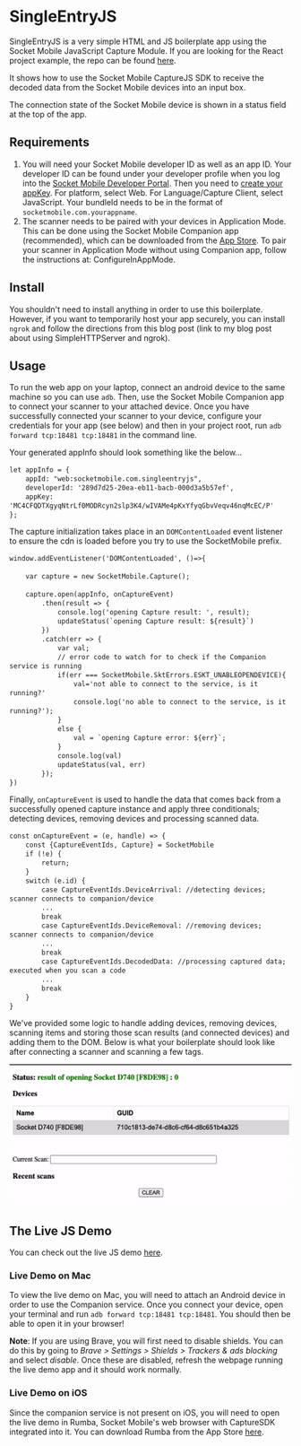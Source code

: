 # SingleEntryJS

SingleEntryJS is a very simple HTML and JS boilerplate app using the Socket Mobile JavaScript Capture Module. If you are looking for the React project example, the repo can be found [here](https://github.com/SocketMobile/single-entry-react).

It shows how to use the Socket Mobile CaptureJS SDK to receive the decoded data from the Socket Mobile devices into an input box.

The connection state of the Socket Mobile device is shown in a status field at the top of the app.

## Requirements

1. You will need your Socket Mobile developer ID as well as an app ID. Your developer ID can be found under your developer profile when you log into the [Socket Mobile Developer Portal](https://www.socketmobile.com/developers/portal). Then you need to [create your appKey](https://www.socketmobile.com/developers/portal/application-details/appkey-registration). For platform, select Web. For Language/Capture Client, select JavaScript. Your bundleId needs to be in the format of `socketmobile.com.yourappname`.
2. The scanner needs to be paired with your devices in Application Mode. This can be done using the Socket Mobile Companion app (recommended), which can be downloaded from the [App Store](https://apps.apple.com/us/app/socket-mobile-companion/id1175638950). To pair your scanner in Application Mode without using Companion app, follow the instructions at: ConfigureInAppMode.

## Install

You shouldn't need to install anything in order to use this boilerplate. However, if you want to temporarily host your app securely, you can install `ngrok` and follow the directions from this blog post (link to my blog post about using SimpleHTTPServer and ngrok).

## Usage

To run the web app on your laptop, connect an android device to the same machine so you can use `adb`. Then, use the Socket Mobile Companion app to connect your scanner to your attached device. Once you have successfully connected your scanner to your device, configure your credentials for your app (see below) and then in your project root, run `adb forward tcp:18481 tcp:18481` in the command line.

Your generated appInfo should look something like the below...

```
let appInfo = {
    appId: "web:socketmobile.com.singleentryjs",
    developerId: '289d7d25-20ea-eb11-bacb-000d3a5b57ef',
    appKey: 'MC4CFQDTXgyqNtrLf0MODRcyn2slp3K4/wIVAMe4pKxYfyqGbvVeqv46nqMcEC/P'
};
```

The capture initialization takes place in an `DOMContentLoaded` event listener to ensure the cdn is loaded before you try to use the SocketMobile prefix.

```
window.addEventListener('DOMContentLoaded', ()=>{

    var capture = new SocketMobile.Capture();

    capture.open(appInfo, onCaptureEvent)
        .then(result => {
            console.log('opening Capture result: ', result);
            updateStatus(`opening Capture result: ${result}`)
        })
        .catch(err => {
            var val;
            // error code to watch for to check if the Companion service is running
            if(err === SocketMobile.SktErrors.ESKT_UNABLEOPENDEVICE){
                val='not able to connect to the service, is it running?'
                console.log('no able to connect to the service, is it running?');
            }
            else {
                val = `opening Capture error: ${err}`;
            }
            console.log(val)
            updateStatus(val, err)
        });
})
```

Finally, `onCaptureEvent` is used to handle the data that comes back from a successfully opened capture instance and apply three conditionals; detecting devices, removing devices and processing scanned data.

```
const onCaptureEvent = (e, handle) => {
    const {CaptureEventIds, Capture} = SocketMobile
    if (!e) {
        return;
    }
    switch (e.id) {
        case CaptureEventIds.DeviceArrival: //detecting devices; scanner connects to companion/device
        ...
        break
        case CaptureEventIds.DeviceRemoval: //removing devices; scanner connects to companion/device
        ...
        break
        case CaptureEventIds.DecodedData: //processing captured data; executed when you scan a code
        ...
        break
    }
}
```

We've provided some logic to handle adding devices, removing devices, scanning items and storing those scan results (and connected devices) and adding them to the DOM. Below is what your boilerplate should look like after connecting a scanner and scanning a few tags.

![javascript demo](./assets/js-demo.gif)

## The Live JS Demo

You can check out the live JS demo [here](https://singleentry.socketmobile.dev/).

### Live Demo on Mac

To view the live demo on Mac, you will need to attach an Android device in order to use the Companion service. Once you connect your device, open your terminal and run `adb forward tcp:18481 tcp:18481`. You should then be able to open it in your browser!

**Note**: If you are using Brave, you will first need to disable shields. You can do this by going to _Brave > Settings > Shields > Trackers & ads blocking_ and select _disable_. Once these are disabled, refresh the webpage running the live demo app and it should work normally.

### Live Demo on iOS

Since the companion service is not present on iOS, you will need to open the live demo in Rumba, Socket Mobile's web browser with CaptureSDK integrated into it. You can download Rumba from the App Store [here](https://apps.apple.com/us/app/rumba-by-socket-mobile/id971935166).
